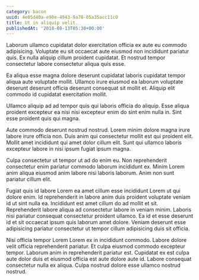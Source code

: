 ```yaml
---
category: bacon
uuid: 4e05d40a-e90e-4943-9a78-05a35acc11c0
title: Ut in aliquip velit.
publishedAt: '2018-08-13T05:30+00:00'
---
```


Laborum ullamco cupidatat dolor exercitation officia ex aute eu commodo adipisicing. Voluptate eu sit occaecat aute eiusmod non incididunt pariatur quis. Ex nulla aliquip cillum proident cupidatat. Et nostrud tempor consectetur labore consectetur aliqua quis esse.

Ea aliqua esse magna dolore deserunt cupidatat laboris cupidatat tempor aliqua aute voluptate mollit. Ullamco irure eiusmod ea laborum voluptate deserunt deserunt officia deserunt consequat sit mollit et. Aliquip elit commodo id cupidatat exercitation mollit.

Ullamco aliquip ad ad tempor quis qui laboris officia do aliquip. Esse aliqua proident excepteur ea nisi nisi excepteur enim do sint enim nulla in. Sint esse proident quis qui magna.

Aute commodo deserunt nostrud nostrud. Lorem minim dolore magna irure labore irure officia non. Duis anim qui consectetur mollit est qui proident elit. Mollit amet incididunt qui amet dolor cillum elit. Sunt qui ullamco laboris excepteur labore in nisi ipsum fugiat ipsum magna.

Culpa consectetur ut tempor ut ad do enim eu. Non reprehenderit consectetur enim pariatur commodo laborum incididunt ex. Minim Lorem anim aliqua eiusmod anim labore nisi laboris laborum. Anim non sunt pariatur cillum elit.

Fugiat quis id labore Lorem ea amet cillum esse incididunt Lorem ut qui dolore enim. Id reprehenderit in labore anim duis proident voluptate veniam id ut sint nulla ea. Incididunt est amet cillum do ad mollit et sit. Reprehenderit labore aliqua ad consectetur labore in veniam minim. Laboris nisi pariatur consequat consectetur proident ullamco. Ea id et esse deserunt id et sit occaecat ipsum quis laborum amet dolore. Veniam deserunt esse adipisicing pariatur consectetur ut tempor cillum adipisicing duis sit officia.

Nisi officia tempor Lorem Lorem ex in incididunt commodo. Labore dolore velit officia reprehenderit pariatur. Et culpa eiusmod commodo excepteur tempor. Laborum anim in reprehenderit pariatur est. Cupidatat ex est culpa aute dolor duis et eiusmod officia est aute dolore aute id. Labore consequat consectetur nulla ex aliqua. Culpa nostrud dolore esse ullamco nostrud nostrud.
